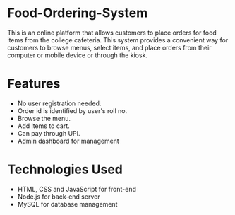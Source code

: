 # Food-Ordering-System

This is an online platform that allows customers to place orders for food items from the college cafeteria. This system provides a convenient way for customers to browse menus, select items, and place orders from their computer or mobile device or through the kiosk. 

# Features
- No user registration needed.
- Order id is identified by user's roll no.
- Browse the menu.
- Add items to cart.
- Can pay through UPI.
- Admin dashboard for management

# Technologies Used
- HTML, CSS and JavaScript for front-end 
- Node.js for back-end server
- MySQL for database management
